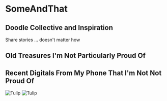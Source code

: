 # SomeAndThat
## Doodle Collective and Inspiration
Share stories ... doesn't matter how
## Old Treasures I'm Not Particularly Proud Of




## Recent Digitals From My Phone That I'm Not Not Proud Of
![Tulip](file:///Users/clara/Downloads/Tulip.png)
![Tulip](https://drive.google.com/file/d/1lnX-1mhv9ew7BNyNvBnGrvDt5ixiKY1g/view)

